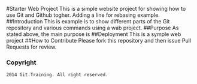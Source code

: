 #Starter Web Project
This is a simple website project for
showing how to use Git and Github togher.
Adding a line for rebasing example.
##Introduction
This is example is to show different parts
of the Git repository and various commands
using a wab project.
##Purpose
As stated above, the main purpose is
##Deployment
This is a symple web project
##How to Contribute
Please fork this repository and then issue Pull Requests for review.
### Copyright
	2014 Git.Training. All right reserved. 
